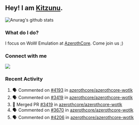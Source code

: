 ## Hey! I am [Kitzunu](https://Github.com/Kitzunu).

![Anurag's github stats](https://github-readme-stats.kitzunu.vercel.app/api?username=Kitzunu&show_icons=true)

### What do I do?

I focus on WoW Emulation at [AzerothCore](https://Github.com/AzerothCore). Come join us ;)

### Connect with me
[![](https://img.shields.io/badge/AzerothCore%20Discord-Connect%20with%20me!-green)](https://discord.com/invite/gkt4y2x)

### Recent Activity

<!--START_SECTION:activity-->
1. 🗣 Commented on [#4193](https://github.com/azerothcore/azerothcore-wotlk/issues/4193) in [azerothcore/azerothcore-wotlk](https://github.com/azerothcore/azerothcore-wotlk)
2. 🗣 Commented on [#3419](https://github.com/azerothcore/azerothcore-wotlk/issues/3419) in [azerothcore/azerothcore-wotlk](https://github.com/azerothcore/azerothcore-wotlk)
3. 🎉 Merged PR [#3419](https://github.com/azerothcore/azerothcore-wotlk/pull/3419) in [azerothcore/azerothcore-wotlk](https://github.com/azerothcore/azerothcore-wotlk)
4. 🗣 Commented on [#3670](https://github.com/azerothcore/azerothcore-wotlk/issues/3670) in [azerothcore/azerothcore-wotlk](https://github.com/azerothcore/azerothcore-wotlk)
5. 🗣 Commented on [#4206](https://github.com/azerothcore/azerothcore-wotlk/issues/4206) in [azerothcore/azerothcore-wotlk](https://github.com/azerothcore/azerothcore-wotlk)
<!--END_SECTION:activity-->
